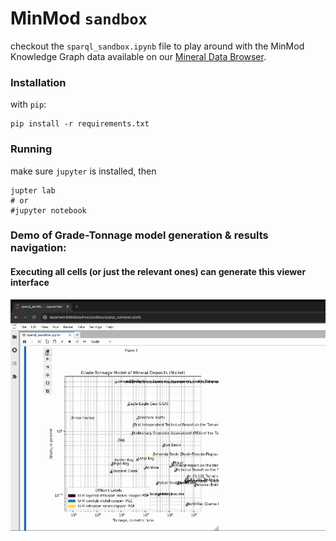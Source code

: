 # MinMod `sandbox`

checkout the `sparql_sandbox.ipynb` file to play around with the MinMod Knowledge Graph data available on our [Mineral Data Browser](https://minmod.isi.edu/). 

### Installation
with `pip`:
```
pip install -r requirements.txt
```

### Running 
make sure `jupyter` is installed, then
```
jupter lab
# or
#jupyter notebook
```

### Demo of Grade-Tonnage model generation & results navigation:
#### Executing all cells (or just the relevant ones) can generate this viewer interface
![](demo_imgs/nickel_grade_tonnage.gif)